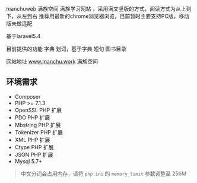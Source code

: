 manchuweb 满族空间
满族学习网站 ，采用满文竖版的方式，阅读方式为从上到下，从左到右 推荐用最新的chrome浏览器浏览，目前暂时主要支持PC版，移动版未做适配

基于laravel5.4

目前提供的功能
字典 划词，基于字典 短句 图书目录

网站地址
www.manchu.work 满族空间
## 环境需求

* Composer
* PHP >= 7.1.3
* OpenSSL PHP 扩展
* PDO PHP 扩展
* Mbstring PHP 扩展
* Tokenizer PHP 扩展
* XML PHP 扩展
* Ctype PHP 扩展
* JSON PHP 扩展
* Mysql 5.7+
> 中文分词会占用内存，请将 `php.ini` 的 `memory_limit` 参数调整至 256M


